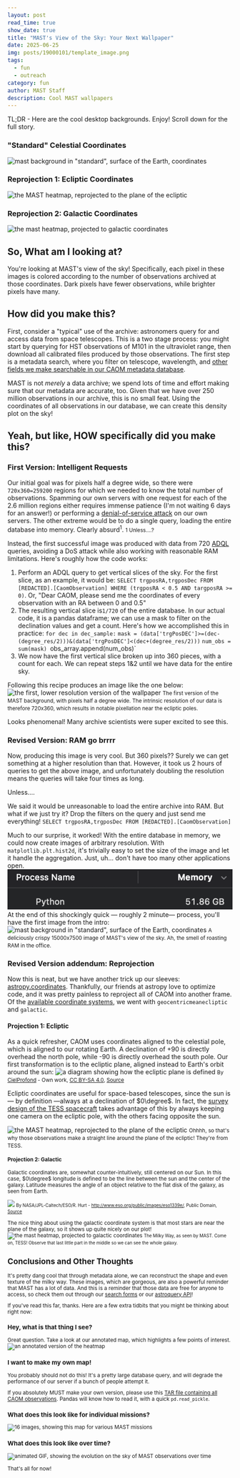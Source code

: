 ```yaml
---
layout: post
read_time: true
show_date: true
title: "MAST's View of the Sky: Your Next Wallpaper"
date: 2025-06-25
img: posts/19000101/template_image.png
tags:
  - fun
  - outreach
category: fun
author: MAST Staff
description: Cool MAST wallpapers
---
```


TL;DR - Here are the cool desktop backgrounds. Enjoy! Scroll down for the full story.
### "Standard" Celestial Coordinates
![mast background in "standard", surface of the Earth, coordinates](assets/img/posts/20250625/mast_wallpaper_blue.png)

### Reprojection 1: Ecliptic Coordinates
![the MAST heatmap, reprojected to the plane of the ecliptic](assets/img/posts/20250625/mast_wallpaper_ecl_blue.png)
### Reprojection 2: Galactic Coordinates
![the mast heatmap, projected to galactic coordinates](assets/img/posts/20250625/mast_wallpaper_gal_blue.png)

## So, What am I looking at?
You're looking at MAST's view of the sky! Specifically, each pixel in these images is colored according to the number of observations archived at those coordinates. Dark pixels have fewer observations, while brighter pixels have many.

## How did you make this?
First, consider a "typical" use of the archive: astronomers query for and access data from space telescopes. This is a two stage process: you might start by querying for HST observations of M101 in the ultraviolet range, then download all calibrated files produced by those observations. The first step is a metadata search, where you filter on telescope, wavelength, and [other fields we make searchable in our CAOM metadata database](https://mast.stsci.edu/api/v0/_c_a_o_mfields.html).

MAST is not *merely* a data archive; we spend lots of time and effort making sure that our metadata are accurate, too. Given that we have over 250 million observations in our archive, this is no small feat. Using the coordinates of all observations in our database, we can create this density plot on the sky!
## Yeah, but like, HOW specifically did you make this?

### First Version: Intelligent Requests
Our initial goal was for pixels half a degree wide, so there were `720x360=259200` regions for which we needed to know the total number of observations. Spamming our own servers with one request for each of the 2.6 million regions either requires immense patience (I'm not waiting 6 days for an answer!) or performing a [denial-of-service attack](https://en.wikipedia.org/wiki/Denial-of-service_attack) on our own servers. The other extreme would be to do a single query, loading the entire database into memory. Clearly absurd<sup>1</sup>.
<small>1 Unless....?</small>

Instead, the first successful image was produced with data from 720 [ADQL](https://en.wikipedia.org/wiki/Astronomical_Data_Query_Language) queries, avoiding a DoS attack while also working with reasonable RAM limitations. Here's roughly how the code works:
1. Perform an ADQL query to get vertical slices of the sky. For the first slice, as an example, it would be: `SELECT trgposRA,trgposDec FROM [REDACTED].[CaomObservation] WHERE (trgposRA < 0.5 AND targposRA >= 0)`. Or, "Dear CAOM, please send me the coordinates of every observation with an RA between 0 and 0.5"
2. The resulting vertical slice is`1/720` of the entire database. In our actual code, it is a pandas dataframe; we can use a mask to filter on the declination values and get a count. Here's how we accomplished this in practice:
	`for dec in dec_sample:`
		`mask = (data['trgPosDEC']>=(dec-(degree_res/2)))&(data['trgPosDEC']<(dec+(degree_res/2)))`
		`num_obs = sum(mask)
		`obs_array.append(num_obs)`
3. We now have the first vertical slice broken up into 360 pieces, with a count for each. We can repeat steps 1&2 until we have data for the entire sky.

Following this recipe produces an image like the one below:
![the first, lower resolution version of the wallpaper](mast_wallpaper_blue_og.png)
<small>The first version of the MAST background, with pixels half a degree wide. The intrinsic resolution of our data is therefore 720x360, which results in notable pixellation near the ecliptic poles. </small>

Looks phenomenal! Many archive scientists were super excited to see this.
### Revised Version: RAM go brrrr
Now, producing this image is very cool. But 360 pixels?? Surely we can get something at a higher resolution than that. However, it took us 2 hours of queries to get the above image, and unfortunately doubling the resolution means the queries will take four times as long.

Unless....

We said it would be unreasonable to load the entire archive into RAM. But what if we just try it? Drop the filters on the query and just send me everything!
`SELECT trgposRA,trgposDec FROM [REDACTED].[CaomObservation]`

Much to our surprise, it worked! With the entire database in memory, we could now create images of arbitrary resolution. With `matplotlib.plt.hist2d`, it's trivially easy to set the size of the image and let it handle the aggregation. Just, uh... don't have too many other applications open.
![a screenshot showing that Python is currently consuming 51.86GB of RAM](assets/img/posts/20250625/brrrrr.png)
At the end of this shockingly quick — roughly 2 minute— process, you'll have the first image from the intro:
![mast background in "standard", surface of the Earth, coordinates](assets/img/posts/20250625/mast_wallpaper_blue.png)
<small>A deliciously crispy 15000x7500 image of MAST's view of the sky. Ah, the smell of roasting RAM in the office.</small>
### Revised Version addendum: Reprojection
Now this is neat, but we have another trick up our sleeves: [astropy.coordinates](https://docs.astropy.org/en/stable/coordinates/index.html). Thankfully, our friends at astropy love to optimize code, and it was pretty painless to reproject all of CAOM into another frame. Of the [available coordinate systems](https://docs.astropy.org/en/stable/coordinates/index.html#module-astropy.coordinates.builtin_frames), we went with `geocentricmeanecliptic` and `galactic`. 

#### Projection 1: Ecliptic
As a quick refresher, CAOM uses coordinates aligned to the celestial pole, which is aligned to our rotating Earth. A declination of +90 is directly overhead the north pole, while -90 is directly overhead the south pole. Our first transformation is to the ecliptic plane, aligned instead to Earth's orbit around the sun:
![a diagram showing how the ecliptic plane is defined](Earths_orbit_and_ecliptic.svg)
<small>By <a href="//commons.wikimedia.org/wiki/User:CielProfond" title="User:CielProfond">CielProfond</a> - <span class="int-own-work" lang="en">Own work</span>, <a href="https://creativecommons.org/licenses/by-sa/4.0" title="Creative Commons Attribution-Share Alike 4.0">CC BY-SA 4.0</a>, <a href="https://commons.wikimedia.org/w/index.php?curid=156276169">Source</a> </small>

Ecliptic coordinates are useful for space-based telescopes, since the sun is — by definition —always at a declination of $0\degree$. In fact, the [survey design of the TESS spacecraft](https://youtu.be/Q4KjvPIbgMI&t=115) takes advantage of this by always keeping one camera on the ecliptic pole, with the others facing opposite the sun.

![the MAST heatmap, reprojected to the plane of the ecliptic](assets/img/posts/20250625/mast_wallpaper_ecl_blue.png)
<small>Ohhhh, so that's why those observations make a straight line around the plane of the ecliptic! They're from TESS.</smalll>
#### Projection 2: Galactic
Galactic coordinates are, somewhat counter-intuitively, still centered on our Sun. In this case, $0\degree$ longitude is defined to be the line between the sun and the center of the galaxy. Latitude measures the angle of an object relative to the flat disk of the galaxy, as seen from Earth.

![](assets/img/posts/20250625/mw.jpg)
<small>By NASA/JPL-Caltech/ESO/R. Hurt - <a rel="nofollow" class="external free" href="http://www.eso.org/public/images/eso1339e/">http://www.eso.org/public/images/eso1339e/</a>, Public Domain, <a href="https://commons.wikimedia.org/w/index.php?curid=28274906">Source</a></small>

The nice thing about using the galactic coordinate system is that most stars are near the plane of the galaxy, so it shows up quite nicely on our plot!
![the mast heatmap, projected to galactic coordinates](assets/img/posts/20250625/mast_wallpaper_gal_blue.png)
<small>The Milky Way, as seen by MAST. Come on, TESS! Observe that last little part in the middle so we can see the whole galaxy.</small>
## Conclusions and Other Thoughts
It's pretty dang cool that through metadata alone, we can reconstruct the shape and even texture of the milky way. These images, which are gorgeous, are also a powerful reminder that MAST has a lot of data. And this is a reminder that those data are free for anyone to access, so check them out through our [search forms](https://mast.stsci.edu/search/ui) or our [astroquery API](https://spacetelescope.github.io/mast_notebooks/intro.html)!

If you've read this far, thanks. Here are a few extra tidbits that you might be thinking about right now:
### Hey, what is that thing I see?
Great question. Take a look at our annotated map, which highlights a few points of interest.
![an annotated version of the heatmap](annotated.png)

### I want to make my own map!
You probably should not do this! It's a pretty large database query, and will degrade the performance of our server if a bunch of people attempt it.

If you absolutely MUST make your own version, please use this [TAR file containing all CAOM observations](https://stsci.box.com/s/ok36t5mmczw6jjj4d6kcmsiiur6vmh1m). Pandas will know how to read it, with a quick `pd.read_pickle`.

### What does this look like for individual missions?
![16 images, showing this map for various MAST missions](assets/img/posts/20250625/mast_missions.png)

### What does this look like over time?
![animated GIF, showing the evolution on the sky of MAST observations over time](assets/img/posts/20250625/mast_movie.gif)

That's all for now!